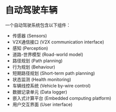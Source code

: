 # 自动驾驶车辆

一个自动驾驶系统包含以下组件：

- 传感器 (Sensors)
- V2X通信接口 (V2X communication interface)
- 感知 (Perception)
- 道路-世界模型 (Road-world model)
- 路径规划 (Path planning)
- 行为规划 (Behaviour)
- 短期路径规划 (Short-term path planning)
- 状态监测 (Health monitoring)
- 车辆线控系统 (Vehicle by-wire control)
- 数据记录单元 (Data logger)
- 嵌入式计算平台 (Embedded computing platform)
- 用户交互界面 (User interface)
